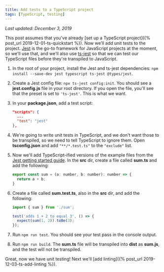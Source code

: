 ```yaml
---
title: Add tests to a TypeScript project
tags: [TypeScript, testing]
---
```


*Last updated: December 3, 2019*

This post assumes that you've already [set up a TypeScript project]({% post_url 2019-12-01-ts-quickstart %}). Now we'll add unit tests to the project. [Jest](https://jestjs.io/) is the go-to framework for JavaScript projects at the moment, so we'll use that, and we'll also use [ts-jest](https://kulshekhar.github.io/ts-jest/) so that we can test our TypeScript files before they're transpiled to JavaScript.

1. In the root of your project, install the Jest and ts-jest dependencies: `npm install --save-dev jest typescript ts-jest @types/jest`.
1. Create a Jest config file: `npx ts-jest config:init`. You should see a **jest.config.js** file in your root directory. If you open the file, you'll see that the preset is set to `'ts-jest'`. This is what we want.
1. In your **package.json**, add a test script:

   ```json
   "scripts": {
     ...
     "test": "jest"
   },
   ```

1. We're going to write unit tests in TypeScript, and we don't want those to be transpiled, so we need to tell TypeScript to ignore them. Open **tsconfig.json** and add `"**/*.test.ts"` to the `"exclude"` list.
1. Now we'll add TypeScript-ified versions of the example files from the [Jest getting started guide](https://jestjs.io/docs/en/getting-started.html). In the **src** dir, create a file called **sum.ts** and add the following:

   ```javascript
   export const sum = (a: number, b: number): number => {
     return a + b;
   }
   ```

1. Create a file called **sum.test.ts**, also in the **src** dir, and add the following:

   ```javascript
   import { sum } from './sum';

   test('adds 1 + 2 to equal 3', () => {
     expect(sum(1, 2)).toBe(3);
   });
   ```

1. Run `npm run test`. You should see your test pass in the console output.
1. Run `npm run build`. The **sum.ts** file will be transpiled into **dist** as **sum.js**, and the test will not be transpiled.

Great, now we have unit testing! Next we'll [add linting]({% post_url 2019-12-03-ts-add-linting %}).